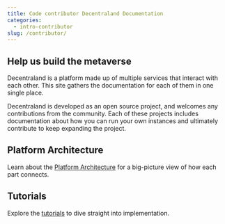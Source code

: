 ```yaml
---
title: Code contributor Decentraland Documentation
categories: 
  - intro-contributor
slug: /contributor/
---
```


## Help us build the metaverse

Decentraland is a platform made up of multiple services that interact with each other. This site gathers the documentation for each of them in one single place.

Decentraland is developed as an open source project, and welcomes any contributions from the community. Each of these projects includes documentation about how you can run your own instances and ultimately contribute to keep expanding the project.

## Platform Architecture

Learn about the [Platform Architecture](https://github.com/decentraland/architecture) for a big-picture view of how each part connects.

## Tutorials

Explore the [tutorials](https://github.com/decentraland/technical-tutorials) to dive straight into implementation.
